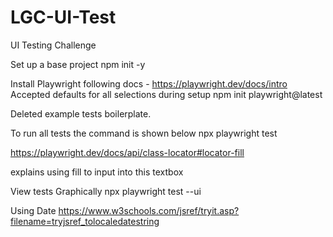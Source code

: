 # LGC-UI-Test
UI Testing Challenge

Set up a base project
npm init -y

Install Playwright following docs - https://playwright.dev/docs/intro
Accepted defaults for all selections during setup
npm init playwright@latest

Deleted example tests boilerplate.

To run all tests the command is shown below
npx playwright test

https://playwright.dev/docs/api/class-locator#locator-fill

explains using fill to input into this textbox


View tests Graphically
npx playwright test --ui

Using Date
https://www.w3schools.com/jsref/tryit.asp?filename=tryjsref_tolocaledatestring